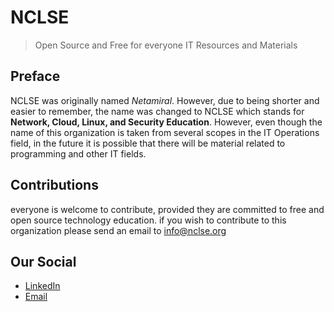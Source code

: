 # NCLSE
> Open Source and Free for everyone IT Resources and Materials

## Preface
NCLSE was originally named _Netamiral_. However, due to being shorter and easier to remember, the name was changed to NCLSE which stands for **Network, Cloud, Linux, and Security Education**. However, even though the name of this organization is taken from several scopes in the IT Operations field, in the future it is possible that there will be material related to programming and other IT fields.

## Contributions
everyone is welcome to contribute, provided they are committed to free and open source technology education. if you wish to contribute to this organization please send an email to [info@nclse.org](mailto:nclse.org)

## Our Social
- [LinkedIn](https://linkedin.com/company/nclse)
- [Email](mailto:info@nclse.org)
